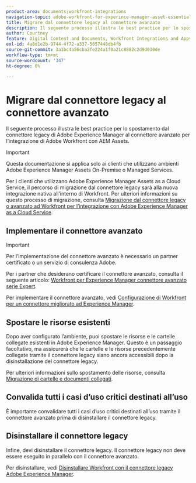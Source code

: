 ```yaml
---
product-area: documents;workfront-integrations
navigation-topic: adobe-workfront-for-experince-manager-asset-essentials
title: Migrare dal connettore legacy al connettore avanzato
description: Il seguente processo illustra le best practice per lo spostamento dal connettore legacy di Adobe Experience Manager al connettore avanzato per l’integrazione di Adobe Workfront con AEM Assets.
author: Courtney
feature: Digital Content and Documents, Workfront Integrations and Apps
exl-id: 4a8d1e2b-9744-4f72-a337-5057448db4fb
source-git-commit: 3a1bc4a56cba2fe224a1f0a21c8882c2d9d030de
workflow-type: tm+mt
source-wordcount: '347'
ht-degree: 0%

---
```


# Migrare dal connettore legacy al connettore avanzato

Il seguente processo illustra le best practice per lo spostamento dal connettore legacy di Adobe Experience Manager al connettore avanzato per l’integrazione di Adobe Workfront con AEM Assets.

>[!IMPORTANT]
>
>Questa documentazione si applica solo ai clienti che utilizzano ambienti Adobe Experience Manager Assets On-Premise o Managed Services.


Per i clienti che utilizzano Adobe Experience Manager Assets as a Cloud Service, il percorso di migrazione dal connettore legacy sarà alla nuova integrazione nativa all’interno di Workfront. Per ulteriori informazioni su questo processo di migrazione, consulta [Migrazione dal connettore legacy o avanzato ad Workfront per l’integrazione con Adobe Experience Manager as a Cloud Service](/help/quicksilver/documents/workfront-and-experience-manager-integrations/legacy-enhanced-connector-migration/migrate-from-legacy-enhanced-connectors.md).

## Implementare il connettore avanzato

>[!IMPORTANT]
>
>Per l’implementazione del connettore avanzato è necessario un partner certificato o un servizio di consulenza Adobe.
>
> Per i partner che desiderano certificare il connettore avanzato, consulta il seguente articolo: [Workfront per Experience Manager connettore avanzato serie Expert](https://experienceleague.adobe.com/docs/experience-manager-learn/assets/workfront/enhanced-connector/aem-experts-series/overview.html?lang=en).

Per implementare il connettore avanzato, vedi [Configurazione di Workfront per un connettore migliorato ad Experience Manager](https://experienceleague.adobe.com/docs/experience-manager-65/assets/integrations/workfront-connector-configure.html?lang=en).


## Spostare le risorse esistenti

Dopo aver configurato l’ambiente, puoi spostare le risorse e le cartelle collegate esistenti in Adobe Experience Manager. Questo è un passaggio facoltativo, ma assicurerà che le cartelle e le risorse precedentemente collegate tramite il connettore legacy siano ancora accessibili dopo la disinstallazione del connettore legacy.

Per ulteriori informazioni sullo spostamento delle risorse, consulta [Migrazione di cartelle e documenti collegati](/help/quicksilver/documents/workfront-and-experience-manager-integrations/legacy-enhanced-connector-migration/workfront-document-link-updates.md).

## Convalida tutti i casi d’uso critici destinati all’uso

È importante convalidare tutti i casi d’uso critici destinati all’uso tramite il connettore avanzato prima di disinstallare il connettore legacy.

## Disinstallare il connettore legacy

Infine, devi disinstallare il connettore legacy. Il connettore legacy non deve essere eseguito in parallelo con il connettore avanzato.

Per disinstallare, vedi [Disinstallare Workfront con il connettore legacy Adobe Experience Manager](/help/quicksilver/documents/workfront-and-experience-manager-integrations/legacy-enhanced-connector-migration/uninstall-legacy-connector.md).
